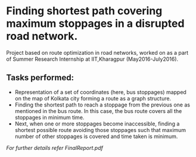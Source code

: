 # Finding shortest path covering maximum stoppages in a disrupted road network.

Project based on route optimization in road networks, worked on as a part of Summer Research Internship at IIT,Kharagpur (May2016-July2016).

## Tasks performed:

- Representation of a set of coordinates (here, bus stoppages) mapped on the map of Kolkata city forming a route as a graph structure.
- Finding the shortest path to reach a stoppage from the previous one as mentioned in the bus route. In this case, the bus route covers all the stoppages in minimum time.
- Next, when one or more stoppages become inaccessible, finding a shortest possible route avoiding those stoppages such that maximum number of other stoppages is covered and time taken is minimum.

_For further details refer FinalReport.pdf_
